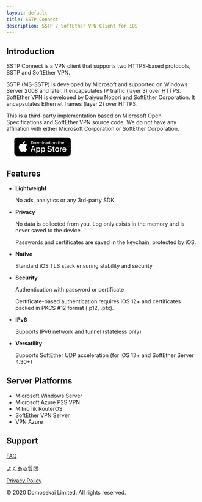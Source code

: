 ```yaml
---
layout: default
title: SSTP Connect
description: SSTP / SoftEther VPN Client for iOS
---
```


## Introduction

SSTP Connect is a VPN client that supports two HTTPS-based protocols, SSTP and SoftEther VPN.

SSTP (MS-SSTP) is developed by Microsoft and supported on Windows Server 2008 and later. It encapsulates IP traffic (layer 3) over HTTPS.
SoftEther VPN is developed by Daiyuu Nobori and SoftEther Corporation. It encapsulates Ethernet frames (layer 2) over HTTPS.

This is a third-party implementation based on Microsoft Open Specifications and SoftEther VPN source code. 
We do not have any affiliation with either Microsoft Corporation or SoftEther Corporation.

<a href='https://apps.apple.com/us/app/sstp-connect/id1543667909?itsct=apps_box&itscg=30200'><img alt='Download on the App Store' height="50" hspace="20" src='Download_on_the_App_Store_Badge_US-UK_RGB_blk_092917.svg'/></a>

## Features

- **Lightweight**

  No ads, analytics or any 3rd-party SDK
  
- **Privacy**

  No data is collected from you. Log only exists in the memory and is never saved to the device.
  
  Passwords and certificates are saved in the keychain, protected by iOS.
  
- **Native**

  Standard iOS TLS stack ensuring stability and security
  
- **Security**

  Authentication with password or certificate
  
  Certificate-based authentication requires iOS 12+ and certificates packed in PKCS #12 format (.p12, .pfx).
  
- **IPv6**

  Supports IPv6 network and tunnel (stateless only)
  
- **Versatility**

  Supports SoftEther UDP acceleration (for iOS 13+ and SoftEther Server 4.30+)

## Server Platforms

- Microsoft Windows Server
- Microsoft Azure P2S VPN
- MikroTik RouterOS
- SoftEther VPN Server
- VPN Azure

## Support

[FAQ](help.html)

[よくある質問](help-ja.html)

[Privacy Policy](privacy.html)

© 2020 Domosekai Limited.  All rights reserved.

